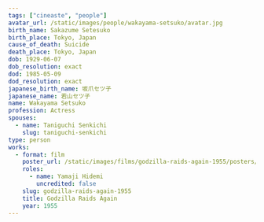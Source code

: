 ```yaml
---
tags: ["cineaste", "people"]
avatar_url: /static/images/people/wakayama-setsuko/avatar.jpg
birth_name: Sakazume Setesuko
birth_place: Tokyo, Japan
cause_of_death: Suicide
death_place: Tokyo, Japan
dob: 1929-06-07
dob_resolution: exact
dod: 1985-05-09
dod_resolution: exact
japanese_birth_name: 坂爪セツ子
japanese_name: 若山セツ子
name: Wakayama Setsuko
profession: Actress
spouses:
  - name: Taniguchi Senkichi
    slug: taniguchi-senkichi
type: person
works:
  - format: film
    poster_url: /static/images/films/godzilla-raids-again-1955/posters/poster.jpg
    roles:
      - name: Yamaji Hidemi
        uncredited: false
    slug: godzilla-raids-again-1955
    title: Godzilla Raids Again
    year: 1955
---
```

